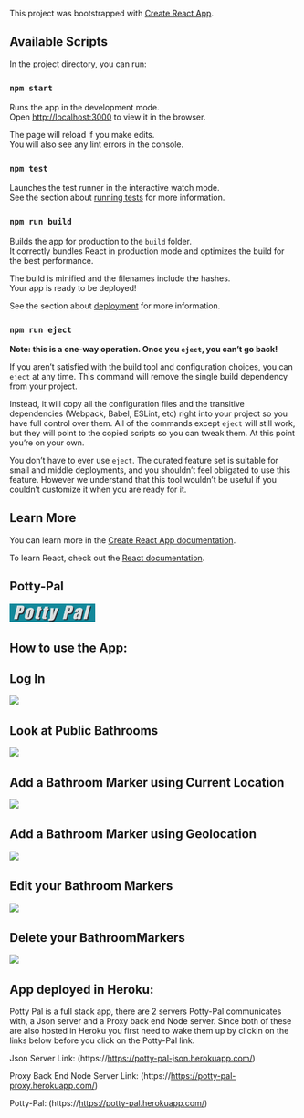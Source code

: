 This project was bootstrapped with [Create React App](https://github.com/facebook/create-react-app).

## Available Scripts

In the project directory, you can run:

### `npm start`

Runs the app in the development mode.<br>
Open [http://localhost:3000](http://localhost:3000) to view it in the browser.

The page will reload if you make edits.<br>
You will also see any lint errors in the console.

### `npm test`

Launches the test runner in the interactive watch mode.<br>
See the section about [running tests](https://facebook.github.io/create-react-app/docs/running-tests) for more information.

### `npm run build`

Builds the app for production to the `build` folder.<br>
It correctly bundles React in production mode and optimizes the build for the best performance.

The build is minified and the filenames include the hashes.<br>
Your app is ready to be deployed!

See the section about [deployment](https://facebook.github.io/create-react-app/docs/deployment) for more information.

### `npm run eject`

**Note: this is a one-way operation. Once you `eject`, you can’t go back!**

If you aren’t satisfied with the build tool and configuration choices, you can `eject` at any time. This command will remove the single build dependency from your project.

Instead, it will copy all the configuration files and the transitive dependencies (Webpack, Babel, ESLint, etc) right into your project so you have full control over them. All of the commands except `eject` will still work, but they will point to the copied scripts so you can tweak them. At this point you’re on your own.

You don’t have to ever use `eject`. The curated feature set is suitable for small and middle deployments, and you shouldn’t feel obligated to use this feature. However we understand that this tool wouldn’t be useful if you couldn’t customize it when you are ready for it.

## Learn More

You can learn more in the [Create React App documentation](https://facebook.github.io/create-react-app/docs/getting-started).

To learn React, check out the [React documentation](https://reactjs.org/).

## Potty-Pal

<img src="src/images/pottyPalTitle.png" alt="Potty Pal" width=150 >

## How to use the App:

## Log In
![](src/images/potty_pal_login.gif)

## Look at Public Bathrooms
![](src/images/defaultBathrooms.gif)

## Add a Bathroom Marker using Current Location
![](src/images/current_location_marker.gif)

## Add a Bathroom Marker using Geolocation
![](src/images/geolocation_marker_better.gif)

## Edit your Bathroom Markers
![](src/images/editMarker.gif)

## Delete your BathroomMarkers
![](src/images/deleteMarker.gif)

## App deployed in Heroku:

Potty Pal is a full stack app, there are 2 servers Potty-Pal communicates with, a Json server and a Proxy back end Node server. Since both of these are also hosted in Heroku you first need to wake them up by clickin on the links below before you click on the Potty-Pal link.

Json Server Link: (https://https://potty-pal-json.herokuapp.com/)

Proxy Back End Node Server Link: (https://https://potty-pal-proxy.herokuapp.com/)

Potty-Pal: (https://https://potty-pal.herokuapp.com/)

